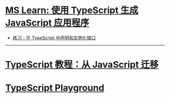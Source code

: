 # [MS Learn: 使用 TypeScript 生成 JavaScript 应用程序](https://learn.microsoft.com/zh-cn/training/paths/build-javascript-applications-typescript/)

* [练习 - 在 TypeScript 中声明和实例化接口](https://learn.microsoft.com/zh-cn/training/modules/typescript-implement-interfaces/3-declare-instantiate-interface)

---
# [TypeScript 教程：从 JavaScript 迁移](https://www.typescriptlang.org/docs/handbook/migrating-from-javascript.html)
# [TypeScript Playground](https://www.typescriptlang.org/play)


